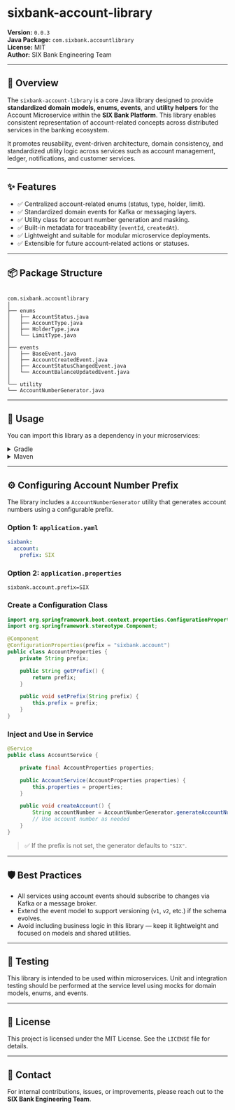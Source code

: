 # sixbank-account-library

**Version:** `0.0.3`  
**Java Package:** `com.sixbank.accountlibrary`  
**License:** MIT  
**Author:** SIX Bank Engineering Team

---

## 🏦 Overview

The `sixbank-account-library` is a core Java library designed to provide **standardized domain models, enums, events**, and **utility helpers** for the Account Microservice within the **SIX Bank Platform**. This library enables consistent representation of account-related concepts across distributed services in the banking ecosystem.

It promotes reusability, event-driven architecture, domain consistency, and standardized utility logic across services such as account management, ledger, notifications, and customer services.

---

## ✨ Features

- ✅ Centralized account-related enums (status, type, holder, limit).
- ✅ Standardized domain events for Kafka or messaging layers.
- ✅ Utility class for account number generation and masking.
- ✅ Built-in metadata for traceability (`eventId`, `createdAt`).
- ✅ Lightweight and suitable for modular microservice deployments.
- ✅ Extensible for future account-related actions or statuses.

---

## 📦 Package Structure

```

com.sixbank.accountlibrary
│
├── enums
│   ├── AccountStatus.java
│   ├── AccountType.java
│   ├── HolderType.java
│   └── LimitType.java
│
├── events
│   ├── BaseEvent.java
│   ├── AccountCreatedEvent.java
│   ├── AccountStatusChangedEvent.java
│   └── AccountBalanceUpdatedEvent.java
│
└── utility
└── AccountNumberGenerator.java

````

---

## 🚀 Usage

You can import this library as a dependency in your microservices:

<details>
<summary>Gradle</summary>

```groovy
implementation 'com.sixbank:sixbank-account-library:0.0.3'
````

</details>

<details>
<summary>Maven</summary>

```xml
<dependency>
    <groupId>com.sixbank</groupId>
    <artifactId>sixbank-account-library</artifactId>
    <version>0.0.3</version>
</dependency>
```

</details>

---

## ⚙️ Configuring Account Number Prefix

The library includes a `AccountNumberGenerator` utility that generates account numbers using a configurable prefix.

### Option 1: `application.yaml`

```yaml
sixbank:
  account:
    prefix: SIX
```

### Option 2: `application.properties`

```properties
sixbank.account.prefix=SIX
```

### Create a Configuration Class

```java
import org.springframework.boot.context.properties.ConfigurationProperties;
import org.springframework.stereotype.Component;

@Component
@ConfigurationProperties(prefix = "sixbank.account")
public class AccountProperties {
    private String prefix;

    public String getPrefix() {
        return prefix;
    }

    public void setPrefix(String prefix) {
        this.prefix = prefix;
    }
}
```

### Inject and Use in Service

```java
@Service
public class AccountService {

    private final AccountProperties properties;

    public AccountService(AccountProperties properties) {
        this.properties = properties;
    }

    public void createAccount() {
        String accountNumber = AccountNumberGenerator.generateAccountNumber(properties.getPrefix());
        // Use account number as needed
    }
}
```

> ✅ If the prefix is not set, the generator defaults to `"SIX"`.

---

## 🛡️ Best Practices

* All services using account events should subscribe to changes via Kafka or a message broker.
* Extend the event model to support versioning (`v1`, `v2`, etc.) if the schema evolves.
* Avoid including business logic in this library — keep it lightweight and focused on models and shared utilities.

---

## 🧪 Testing

This library is intended to be used within microservices. Unit and integration testing should be performed at the service level using mocks for domain models, enums, and events.

---

## 📄 License

This project is licensed under the MIT License. See the `LICENSE` file for details.

---

## 💬 Contact

For internal contributions, issues, or improvements, please reach out to the **SIX Bank Engineering Team**.
